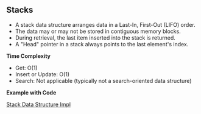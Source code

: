## Stacks

- A stack data structure arranges data in a Last-In, First-Out (LIFO) order.
- The data may or may not be stored in contiguous memory blocks.
- During retrieval, the last item inserted into the stack is returned.
- A "Head" pointer in a stack always points to the last element's index.

**Time Complexity**

- Get: O(1)
- Insert or Update: O(1)
- Search: Not applicable (typically not a search-oriented data structure)

**Example with Code**

[Stack Data Structure Impl](src/datastructures/StackDS.java)